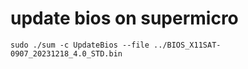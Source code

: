 # update bios on supermicro 

```
sudo ./sum -c UpdateBios --file ../BIOS_X11SAT-0907_20231218_4.0_STD.bin
```



